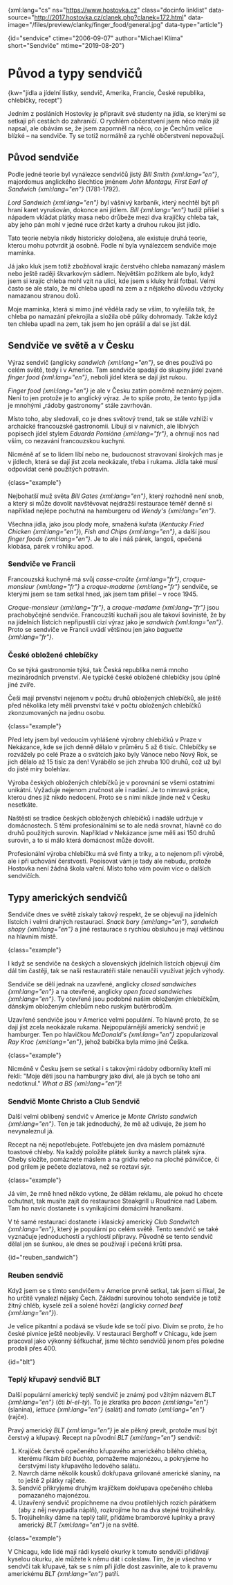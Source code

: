 
{xml:lang="cs" ns="https://www.hostovka.cz" class="docinfo linklist" data-source="http://2017.hostovka.cz/clanek.php?clanek=172.html" data-image="/files/preview/clanky/finger_food/general.jpg" data-type="article"}

{id="sendvice" ctime="2006-09-07" author="Michael Klíma" short="Sendviče" mtime="2019-08-20"}

# Původ a typy sendvičů

<!-- generated attribute kw by user_udpatekw.sh on 2019-03-13, do not edit -->

{kw="jídla a jídelní lístky, sendvič, Amerika, Francie, České republika, chlebíčky, recept"}

Jedním z posláních Hostovky je připravit své studenty na jídla, se kterými se setkají při cestách do zahraničí. O rychlém občerstvení jsem něco málo již napsal, ale obávám se, že jsem zapomněl na něco, co je Čechům velice blízké – na sendviče. Ty se totiž normálně za rychlé občerstvení nepovažují.

## Původ sendviče

Podle jedné teorie byl vynálezce sendvičů jistý _Bill Smith {xml:lang="en"}_, majordomus anglického šlechtice jménem _John Montagu, First Earl of Sandwich {xml:lang="en"}_ (1781-1792).

_Lord Sandwich {xml:lang="en"}_ byl vášnivý karbaník, který nechtěl být při hraní karet vyrušován, dokonce ani jídlem. _Bill {xml:lang="en"}_ tudíž přišel s nápadem vkládat plátky masa nebo drůbeže mezi dva krajíčky chleba tak, aby jeho pán mohl v jedné ruce držet karty a druhou rukou jíst jídlo.

Tato teorie nebyla nikdy historicky doložena, ale existuje druhá teorie, kterou mohu potvrdit já osobně. Podle ní byla vynálezcem sendviče moje maminka.

Já jako kluk jsem totiž zbožňoval krajíc čerstvého chleba namazaný máslem nebo ještě raději škvarkovým sádlem. Největším požitkem ale bylo, když jsem si krajíc chleba mohl vzít na ulici, kde jsem s kluky hrál fotbal. Velmi často se ale stalo, že mi chleba upadl na zem a z nějakého důvodu vždycky namazanou stranou dolů.

Moje maminka, která si mimo jiné věděla rady se vším, to vyřešila tak, že chleba po namazání překrojila a složila obě půlky dohromady. Takže když ten chleba upadl na zem, tak jsem ho jen oprášil a dal se jíst dál.

## Sendviče ve světě a v Česku

Výraz sendvič (anglicky _sandwich {xml:lang="en"}_, se dnes používá po celém světě, tedy i v Americe. Tam sendviče spadají do skupiny jídel zvané _finger food {xml:lang="en"}_, neboli jídel která se dají jíst rukou.

_Finger food {xml:lang="en"}_ je ale v Česku zatím poměrně neznámý pojem. Není to jen protože je to anglický výraz. Je to spíše proto, že tento typ jídla je mnohými „rádoby gastronomy“ stále zavrhován.

Místo toho, aby sledovali, co je dnes světový trend, tak se stále vzhlíží v archaické francouzské gastronomii. Libují si v naivních, ale líbivých popisech jídel stylem _Eduarda Pomiána {xml:lang="fr"}_, a ohrnují nos nad vším, co nezavání francouzskou kuchyni.

Nicméně ať se to lidem líbí nebo ne, budoucnost stravovaní širokých mas je v jídlech, která se dají jíst zcela neokázale, třeba i rukama. Jídla také musí odpovídat ceně použitých potravin.

{class="example"}

Nejbohatší muž světa _Bill Gates {xml:lang="en"}_, který rozhodně není snob, a který si může dovolit navštěvovat nejdražší restaurace téměř denně si například nejlépe pochutná na hamburgeru od _Wendy's {xml:lang="en"}_.

Všechna jídla, jako jsou plody moře, smažená kuřata (_Kentucky Fried Chicken {xml:lang="en"}_), _Fish and Chips {xml:lang="en"}_, a další  jsou _finger foods {xml:lang="en"}_. Je to ale i náš párek, langoš, opečená klobása, párek v rohlíku apod.

### Sendviče ve Francii

Francouzská kuchyně má svůj _casse-croûte {xml:lang="fr"}_, _croque-monsieur {xml:lang="fr"}_ a _croque-madame {xml:lang="fr"}_ sendviče, se kterými jsem se tam setkal hned, jak jsem tam přišel – v roce 1945.

_Croque-monsieur {xml:lang="fr"}_, a _croque-madame {xml:lang="fr"}_ jsou prachobyčejné sendviče. Francouzští kuchaři jsou ale takoví šovinisté, že by na jídelních lístcích nepřipustili cizí výraz jako je _sandwich {xml:lang="en"}_. Proto se sendviče ve Francii uvádí většinou jen jako _baguette {xml:lang="fr"}_.

### České obložené chlebíčky

Co se týká gastronomie týká, tak Česká republika nemá mnoho mezinárodních prvenství. Ale typické české obložené chlebíčky jsou úplně jiné zvíře.

Češi mají prvenství nejenom v počtu druhů obložených chlebíčků, ale ještě před několika lety měli prvenství také v počtu obložených chlebíčků zkonzumovaných na jednu osobu.

{class="example"}

Před lety jsem byl vedoucím vyhlášené výrobny chlebíčků v Praze v Nekázance, kde se jich denně dělalo v průměru 5 až 6 tisíc. Chlebíčky se rozvážely po celé Praze a o svátcích jako byly Vánoce nebo Nový Rok, se jich dělalo až 15 tisíc za den! Vyrábělo se jich zhruba 100 druhů, což už byl do jisté míry bolehlav.

Výroba českých obložených chlebíčků je v porovnání se všemi ostatními unikátní. Vyžaduje nejenom zručnost ale i nadání. Je to nimravá práce, kterou dnes již nikdo nedocení. Proto se s nimi nikde jinde než v Česku nesetkáte.

Naštěstí se tradice českých obložených chlebíčků i nadále udržuje v domácnostech. S těmi profesionálními se to ale nedá srovnat, hlavně co do druhů použitých surovin. Například v Nekázance jsme měli asi 150 druhů surovin, a to si málo která domácnost může dovolit.

Profesionální výroba chlebíčku má své finty a triky, a to nejenom při výrobě, ale i při uchování čerstvosti. Popisovat vám je tady ale nebudu, protože Hostovka není žádná škola vaření. Místo toho vám povím více o dalších sendvičích.

## Typy amerických sendvičů

Sendviče dnes ve světě získaly takový respekt, že se objevují na jídelních lístcích i velmi drahých restaurací. _Snack bary {xml:lang="en"}_, _sandwich shopy {xml:lang="en"}_ a jiné restaurace s rychlou obsluhou je mají většinou na hlavním místě.

{class="example"}

I když se sendviče na českých a slovenských jídelních lístcích objevují čím dál tím častěji, tak se naši restauratéři stále nenaučili využívat jejich výhody.

Sendviče se dělí jednak na uzavřené, anglicky _closed sandwiches {xml:lang="en"}_ a na otevřené, anglicky _open faced sandwiches {xml:lang="en"}_. Ty otevřené jsou podobné našim obloženým chlebíčkům, dánským obloženým chlebům nebo ruským butěrbrodům.

Uzavřené sendviče jsou v Americe velmi populární. To hlavně proto, že se dají jíst zcela neokázale rukama. Nejpopulárnější americký sendvič je hamburger. Ten po hlavičkou _McDonald's {xml:lang="en"}_ zpopularizoval _Ray Kroc {xml:lang="en"}_, jehož babička byla mimo jiné Češka.

{class="example"}

Nicméně v Česku jsem se setkal i s takovými rádoby odborníky kteří mi řekli: "Moje děti jsou na hamburgry jako diví, ale já bych se toho ani nedotknul." _What a BS {xml:lang="en"}_!

### Sendvič Monte Christo a Club Sendvič

Další velmi oblíbený sendvič v Americe je _Monte Christo sandwich {xml:lang="en"}_. Ten je tak jednoduchý, že mě až udivuje, že jsem ho nevynaleznul já.

Recept na něj nepotřebujete. Potřebujete jen dva máslem pomáznuté toastové chleby. Na každý položíte plátek šunky a navrch plátek sýra. Cheby složíte, pomáznete máslem a na gridlu nebo na ploché pánvičce, či pod grilem je pečete dozlatova, než se roztaví sýr.

{class="example"}

Já vím, že mně hned někdo vytkne, že dělám reklamu, ale pokud ho chcete ochutnat, tak musíte zajít do restaurace Steakgrill u Roudnice nad Labem. Tam ho navíc dostanete i s vynikajícími domácími hranolkami.

V té samé restauraci dostanete i klasický americký _Club Sandwitch {xml:lang="en"}_, který je populární po celém světě. Tento sendvič se také vyznačuje jednoduchostí a rychlostí přípravy. Původně se tento sendvič dělal jen se šunkou, ale dnes se používají i pečená krůtí prsa.

{id="reuben_sandwich"}

### Reuben sendvič

Když jsem se s tímto sendvičem v Americe prvně setkal, tak jsem si říkal, že ho určitě vynalezl nějaký Čech. Základní surovinou tohoto sendviče je totiž žitný chléb, kyselé zelí a solené hovězí (anglicky _corned beef {xml:lang="en"}_).

Je velice pikantní a podává se všude kde se točí pivo. Divím se proto, že ho české pivnice ještě neobjevily. V restauraci Berghoff v Chicagu, kde jsem pracoval jako výkonný šéfkuchař, jsme těchto sendvičů jenom přes poledne prodali přes 400.

{id="blt"}

### Teplý křupavý sendvič BLT

Další populární americký teplý sendvič je známý pod vžitým názvem _BLT {xml:lang="en"}_ (čti _bí-el-tý_). To je zkratka pro _bacon {xml:lang="en"}_ (slanina), _lettuce {xml:lang="en"}_ (salát) and _tomato {xml:lang="en"}_ (rajče).

Pravý americký _BLT {xml:lang="en"}_ je ale pěkný prevít, protože musí být čerstvý a křupavý. Recept na původní _BLT {xml:lang="en"}_ sendvič:

  1. Krajíček čerstvě opečeného křupavého amerického bílého chleba, kterému říkám _bílá buchta_, pomažeme majonézou, a pokryjeme ho čerstvými listy křupavého ledového salátu.
  2. Navrch dáme několik kousků dokřupava grilované americké slaniny, na to ještě 2 plátky rajčete.
  3. Sendvič přikryjeme druhým krajíčkem dokřupava opečeného chleba pomazaného majonézou.
  4. Uzavřený sendvič propíchneme na dvou protilehlých rozích párátkem (aby z něj nevypadla náplň), rozkrojíme ho na dva stejné trojúhelníky.
  5. Trojúhelníky dáme na teplý talíř, přidáme bramborové lupínky a pravý americký _BLT {xml:lang="en"}_ je na světě.

{class="example"}

V Chicagu, kde lidé mají rádi kyselé okurky k tomuto sendviči přidávají kyselou okurku, ale můžete k němu dát i coleslaw. Tím, že je všechno v sendvči tak křupavé, tak se s ním při jídle dost zasviníte, ale to k pravemu americkému _BLT {xml:lang="en"}_ patří.

